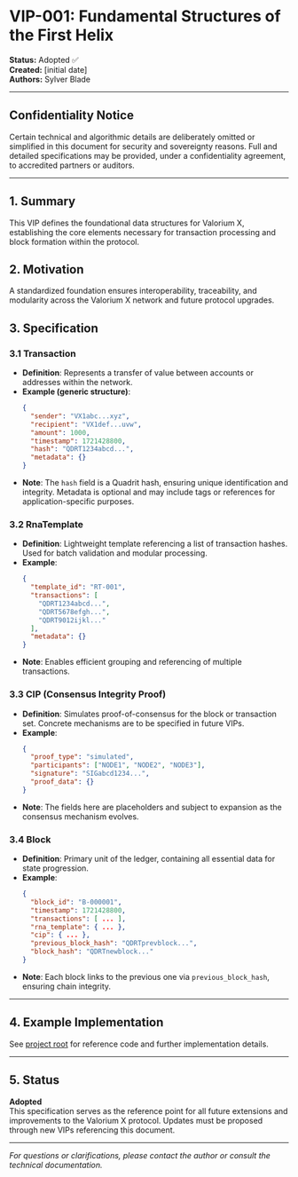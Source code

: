 # VIP-001: Fundamental Structures of the First Helix

**Status:** Adopted ✅  
**Created:** [initial date]  
**Authors:** Sylver Blade

---

## Confidentiality Notice

Certain technical and algorithmic details are deliberately omitted or simplified in this document for security and sovereignty reasons. Full and detailed specifications may be provided, under a confidentiality agreement, to accredited partners or auditors.

---

## 1. Summary

This VIP defines the foundational data structures for Valorium X, establishing the core elements necessary for transaction processing and block formation within the protocol.

## 2. Motivation

A standardized foundation ensures interoperability, traceability, and modularity across the Valorium X network and future protocol upgrades.

## 3. Specification

### 3.1 Transaction

- **Definition**: Represents a transfer of value between accounts or addresses within the network.
- **Example (generic structure)**:
    ```json
    {
      "sender": "VX1abc...xyz",
      "recipient": "VX1def...uvw",
      "amount": 1000,
      "timestamp": 1721428800,
      "hash": "QDRT1234abcd...",
      "metadata": {}
    }
    ```
- **Note**: The `hash` field is a Quadrit hash, ensuring unique identification and integrity. Metadata is optional and may include tags or references for application-specific purposes.

### 3.2 RnaTemplate

- **Definition**: Lightweight template referencing a list of transaction hashes. Used for batch validation and modular processing.
- **Example**:
    ```json
    {
      "template_id": "RT-001",
      "transactions": [
        "QDRT1234abcd...",
        "QDRT5678efgh...",
        "QDRT9012ijkl..."
      ],
      "metadata": {}
    }
    ```
- **Note**: Enables efficient grouping and referencing of multiple transactions.

### 3.3 CIP (Consensus Integrity Proof)

- **Definition**: Simulates proof-of-consensus for the block or transaction set. Concrete mechanisms are to be specified in future VIPs.
- **Example**:
    ```json
    {
      "proof_type": "simulated",
      "participants": ["NODE1", "NODE2", "NODE3"],
      "signature": "SIGabcd1234...",
      "proof_data": {}
    }
    ```
- **Note**: The fields here are placeholders and subject to expansion as the consensus mechanism evolves.

### 3.4 Block

- **Definition**: Primary unit of the ledger, containing all essential data for state progression.
- **Example**:
    ```json
    {
      "block_id": "B-000001",
      "timestamp": 1721428800,
      "transactions": [ ... ],
      "rna_template": { ... },
      "cip": { ... },
      "previous_block_hash": "QDRTprevblock...",
      "block_hash": "QDRTnewblock..."
    }
    ```
- **Note**: Each block links to the previous one via `previous_block_hash`, ensuring chain integrity.

---

## 4. Example Implementation

See [project root](./) for reference code and further implementation details.

---

## 5. Status

**Adopted**  
This specification serves as the reference point for all future extensions and improvements to the Valorium X protocol. Updates must be proposed through new VIPs referencing this document.

---

*For questions or clarifications, please contact the author or consult the technical documentation.*